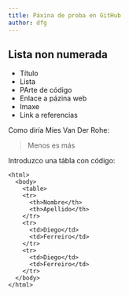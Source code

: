 ```yaml
---
title: Páxina de proba en GitHub
author: dfg
---
```


## Lista non numerada

- Título
- Lista
- PArte de código
- Enlace a pázina web
- Imaxe
- Link a referencias 

Como diría Mies Van Der Rohe:
> Menos es más

Introduzco una tábla con código:
```
<html>
  <body>
    <table>
    <tr>
      <th>Nombre</th>
      <th>Apellido</th>
    </tr>
    <tr>
      <td>Diego</td>
      <td>Ferreiro</td>
    </tr>
    <tr>
      <td>Diego</td>
      <td>Ferreiro</td>
    </tr>
  </body>
</html>
```
